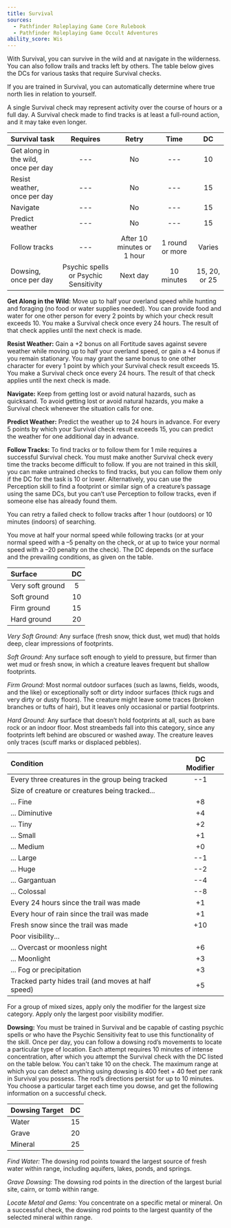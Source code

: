 ```yaml
---
title: Survival
sources:
  - Pathfinder Roleplaying Game Core Rulebook
  - Pathfinder Roleplaying Game Occult Adventures
ability_score: Wis
---
```


With Survival, you can survive in the wild and at navigate in the wilderness. You can also follow trails and tracks left by others. The table below gives the DCs for various tasks that require Survival checks.

If you are trained in Survival, you can automatically determine where true north lies in relation to yourself.

A single Survival check may represent activity over the course of hours or a full day. A Survival check made to find tracks is at least a full-round action, and it may take even longer.

| Survival task                       |               Requires                |           Retry            |      Time       |      DC       |
|:------------------------------------|:-------------------------------------:|:--------------------------:|:---------------:|:-------------:|
| Get along in the wild, once per day |                  ---                  |             No             |       ---       |      10       |
| Resist weather, once per day        |                  ---                  |             No             |       ---       |      15       |
| Navigate                            |                  ---                  |             No             |       ---       |      15       |
| Predict weather                     |                  ---                  |             No             |       ---       |      15       |
| Follow tracks                       |                  ---                  | After 10 minutes or 1 hour | 1 round or more |    Varies     |
| Dowsing, once per day               | Psychic spells or Psychic Sensitivity |          Next day          |   10 minutes    | 15, 20, or 25 |

**Get Along in the Wild:** Move up to half your overland speed while hunting and foraging (no food or water supplies needed). You can provide food and water for one other person for every 2 points by which your check result exceeds 10. You make a Survival check once every 24 hours. The result of that check applies until the next check is made.

**Resist Weather:** Gain a +2 bonus on all Fortitude saves against severe weather while moving up to half your overland speed, or gain a +4 bonus if you remain stationary. You may grant the same bonus to one other character for every 1 point by which your Survival check result exceeds 15. You make a Survival check once every 24 hours. The result of that check applies until the next check is made.

**Navigate:** Keep from getting lost or avoid natural hazards, such as quicksand. To avoid getting lost or avoid natural hazards, you make a Survival check whenever the situation calls for one.

**Predict Weather:** Predict the weather up to 24 hours in advance. For every 5 points by which your Survival check result exceeds 15, you can predict the weather for one additional day in advance.

**Follow Tracks:** To find tracks or to follow them for 1 mile requires a successful Survival check. You must make another Survival check every time the tracks become difficult to follow. If you are not trained in this skill, you can make untrained checks to find tracks, but you can follow them only if the DC for the task is 10 or lower. Alternatively, you can use the Perception skill to find a footprint or similar sign of a creature’s passage using the same DCs, but you can’t use Perception to follow tracks, even if someone else has already found them.

You can retry a failed check to follow tracks after 1 hour (outdoors) or 10 minutes (indoors) of searching.

You move at half your normal speed while following tracks (or at your normal speed with a –5 penalty on the check, or at up to twice your normal speed with a –20 penalty on the check). The DC depends on the surface and the prevailing conditions, as given on the table.

| Surface          | DC |
|:-----------------|:--:|
| Very soft ground | 5  |
| Soft ground      | 10 |
| Firm ground      | 15 |
| Hard ground      | 20 |

*Very Soft Ground:* Any surface (fresh snow, thick dust, wet mud) that holds deep, clear impressions of footprints.

*Soft Ground:* Any surface soft enough to yield to pressure, but firmer than wet mud or fresh snow, in which a creature leaves frequent but shallow footprints.

*Firm Ground:* Most normal outdoor surfaces (such as lawns, fields, woods, and the like) or exceptionally soft or dirty indoor surfaces (thick rugs and very dirty or dusty floors). The creature might leave some traces (broken branches or tufts of hair), but it leaves only occasional or partial footprints.

*Hard Ground:* Any surface that doesn’t hold footprints at all, such as bare rock or an indoor floor. Most streambeds fall into this category, since any footprints left behind are obscured or washed away. The creature leaves only traces (scuff marks or displaced pebbles).

| Condition                                           | DC Modifier |
|:----------------------------------------------------|:-----------:|
| Every three creatures in the group being tracked    |     --1     |
| Size of creature or creatures being tracked...      |             |
| ... Fine                                            |     +8      |
| ... Diminutive                                      |     +4      |
| ... Tiny                                            |     +2      |
| ... Small                                           |     +1      |
| ... Medium                                          |     +0      |
| ... Large                                           |     --1     |
| ... Huge                                            |     --2     |
| ... Gargantuan                                      |     --4     |
| ... Colossal                                        |     --8     |
| Every 24 hours since the trail was made             |     +1      |
| Every hour of rain since the trail was made         |     +1      |
| Fresh snow since the trail was made                 |     +10     |
| Poor visibility...                                  |             |
| ... Overcast or moonless night                      |     +6      |
| ... Moonlight                                       |     +3      |
| ... Fog or precipitation                            |     +3      |
| Tracked party hides trail (and moves at half speed) |     +5      |

For a group of mixed sizes, apply only the modifier for the largest size category. Apply only the largest poor visibility modifier.

**Dowsing:** You must be trained in Survival and be capable of casting psychic spells or who have the Psychic Sensitivity feat to use this functionality of the skill. Once per day, you can follow a dowsing rod’s movements to locate a particular type of location. Each attempt requires 10 minutes of intense concentration, after which you attempt the Survival check with the DC listed on the table below. You can't take 10 on the check. The maximum range at which you can detect anything using dowsing is 400 feet + 40 feet per rank in Survival you possess. The rod’s directions persist for up to 10 minutes. You choose a particular target each time you dowse, and get the following information on a successful check.

| Dowsing Target | DC |
|:---------------|:--:|
| Water          | 15 |
| Grave          | 20 |
| Mineral        | 25 |

*Find Water:* The dowsing rod points toward the largest source of fresh water within range, including aquifers, lakes, ponds, and springs.

*Grave Dowsing:* The dowsing rod points in the direction of the largest burial site, cairn, or tomb within range.

*Locate Metal and Gems:* You concentrate on a specific metal or mineral. On a successful check, the dowsing rod points to the largest quantity of the selected mineral within range.
